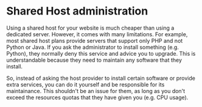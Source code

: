 # Shared Host administration

Using a shared host for your website is much cheaper than using a dedicated server.
However, it comes with many limitations.
For example, most shared host plans provide servers that support only PHP and not Python or Java.
If you ask the administrator to install something (e.g. Python), they normally deny this service and advice you to upgrade.
This is understandable because they need to maintain any software that they install.

So, instead of asking the host provider to install certain software or provide extra services, you can do it yourself and be responsible for its maintainance.
This shouldn't be an issue for them, as long as you don't exceed the resources quotas that they have given you (e.g. CPU usage).
